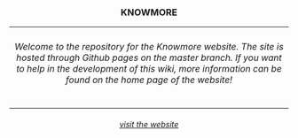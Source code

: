 <h3 align="center">KNOWMORE</h3>
<table>
  <tr>
    <td align="center"><h6 align="center">Welcome to the repository for the Knowmore website. The site is hosted through Github pages on the master branch. If you want to help in the development of this wiki, more information can be found on the home page of the website!</h6></td>
  </tr>
</table>
<h6 align="center"><a href="https://knowmore.vuw.nu">visit the website</a></h6>
